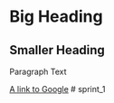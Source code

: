 # Big Heading

## Smaller Heading

Paragraph Text

[A link to Google](https://google.com/) # sprint_1